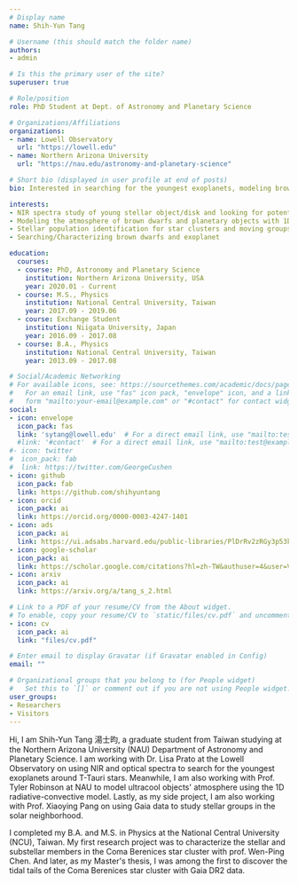 ```yaml
---
# Display name
name: Shih-Yun Tang

# Username (this should match the folder name)
authors:
- admin

# Is this the primary user of the site?
superuser: true

# Role/position
role: PhD Student at Dept. of Astronomy and Planetary Science

# Organizations/Affiliations
organizations:
- name: Lowell Observatory
  url: "https://lowell.edu"
- name: Northern Arizona University
  url: "https://nau.edu/astronomy-and-planetary-science"

# Short bio (displayed in user profile at end of posts)
bio: Interested in searching for the youngest exoplanets, modeling brown dwarf's atmosphere, and studying open cluster's dynamics.

interests:
- NIR spectra study of young stellar object/disk and looking for potential planet's with RV technique.
- Modeling the atmosphere of brown dwarfs and planetary objects with 1D radiactive-convective model.
- Stellar population identification for star clusters and moving groups
- Searching/Characterizing brown dwarfs and exoplanet

education:
  courses:
  - course: PhD, Astronomy and Planetary Science
    institution: Northern Arizona University, USA
    year: 2020.01 - Current
  - course: M.S., Physics
    institution: National Central University, Taiwan
    year: 2017.09 - 2019.06
  - course: Exchange Student
    institution: Niigata University, Japan
    year: 2016.09 - 2017.08
  - course: B.A., Physics
    institution: National Central University, Taiwan
    year: 2013.09 - 2017.08

# Social/Academic Networking
# For available icons, see: https://sourcethemes.com/academic/docs/page-builder/#icons
#   For an email link, use "fas" icon pack, "envelope" icon, and a link in the
#   form "mailto:your-email@example.com" or "#contact" for contact widget.
social:
- icon: envelope
  icon_pack: fas
  link: 'sytang@lowell.edu'  # For a direct email link, use "mailto:test@example.org".
  #link: '#contact'  # For a direct email link, use "mailto:test@example.org".
#- icon: twitter
#  icon_pack: fab
#  link: https://twitter.com/GeorgeCushen
- icon: github
  icon_pack: fab
  link: https://github.com/shihyuntang
- icon: orcid
  icon_pack: ai
  link: https://orcid.org/0000-0003-4247-1401
- icon: ads
  icon_pack: ai
  link: https://ui.adsabs.harvard.edu/public-libraries/PlDrRv2zRGy3p53kCUbDPQ
- icon: google-scholar
  icon_pack: ai
  link: https://scholar.google.com/citations?hl=zh-TW&authuser=4&user=VrGP728AAAAJ
- icon: arxiv
  icon_pack: ai
  link: https://arxiv.org/a/tang_s_2.html

# Link to a PDF of your resume/CV from the About widget.
# To enable, copy your resume/CV to `static/files/cv.pdf` and uncomment the lines below.
- icon: cv
  icon_pack: ai
  link: "files/cv.pdf"

# Enter email to display Gravatar (if Gravatar enabled in Config)
email: ""

# Organizational groups that you belong to (for People widget)
#   Set this to `[]` or comment out if you are not using People widget.
user_groups:
- Researchers
- Visitors
---
```


Hi, I am Shih-Yun Tang 湯士昀, a graduate student from Taiwan studying at the Northern Arizona University (NAU) Department of Astronomy and Planetary Science. I am working with Dr. Lisa Prato at the Lowell Observatory on using NIR and optical spectra to search for the youngest exoplanets around T-Tauri stars. Meanwhile, I am also working with Prof. Tyler Robinson at NAU to model ultracool objects' atmosphere using the 1D radiative-convective model. Lastly, as my side project, I am also working with Prof. Xiaoying Pang on using Gaia data to study stellar groups in the solar neighborhood.

I completed my B.A. and M.S. in Physics at the National Central University (NCU), Taiwan. My first research project was to characterize the stellar and substellar members in the Coma Berenices star cluster with prof. Wen-Ping Chen. And later, as my Master's thesis, I was among the first to discover the tidal tails of the Coma Berenices star cluster with Gaia DR2 data.
